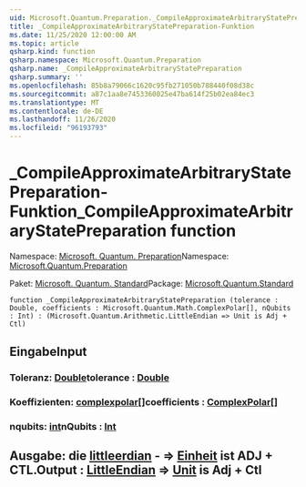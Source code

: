 ```yaml
---
uid: Microsoft.Quantum.Preparation._CompileApproximateArbitraryStatePreparation
title: _CompileApproximateArbitraryStatePreparation-Funktion
ms.date: 11/25/2020 12:00:00 AM
ms.topic: article
qsharp.kind: function
qsharp.namespace: Microsoft.Quantum.Preparation
qsharp.name: _CompileApproximateArbitraryStatePreparation
qsharp.summary: ''
ms.openlocfilehash: 85b8a79066c1620c95fb271050b788440f08d38c
ms.sourcegitcommit: a87c1aa8e7453360025e47ba614f25b02ea84ec3
ms.translationtype: MT
ms.contentlocale: de-DE
ms.lasthandoff: 11/26/2020
ms.locfileid: "96193793"
---
```

# <a name="_compileapproximatearbitrarystatepreparation-function"></a><span data-ttu-id="bc044-102">_CompileApproximateArbitraryStatePreparation-Funktion</span><span class="sxs-lookup"><span data-stu-id="bc044-102">_CompileApproximateArbitraryStatePreparation function</span></span>

<span data-ttu-id="bc044-103">Namespace: [Microsoft. Quantum. Preparation](xref:Microsoft.Quantum.Preparation)</span><span class="sxs-lookup"><span data-stu-id="bc044-103">Namespace: [Microsoft.Quantum.Preparation](xref:Microsoft.Quantum.Preparation)</span></span>

<span data-ttu-id="bc044-104">Paket: [Microsoft. Quantum. Standard](https://nuget.org/packages/Microsoft.Quantum.Standard)</span><span class="sxs-lookup"><span data-stu-id="bc044-104">Package: [Microsoft.Quantum.Standard](https://nuget.org/packages/Microsoft.Quantum.Standard)</span></span>




```qsharp
function _CompileApproximateArbitraryStatePreparation (tolerance : Double, coefficients : Microsoft.Quantum.Math.ComplexPolar[], nQubits : Int) : (Microsoft.Quantum.Arithmetic.LittleEndian => Unit is Adj + Ctl)
```


## <a name="input"></a><span data-ttu-id="bc044-105">Eingabe</span><span class="sxs-lookup"><span data-stu-id="bc044-105">Input</span></span>

### <a name="tolerance--double"></a><span data-ttu-id="bc044-106">Toleranz: [Double](xref:microsoft.quantum.lang-ref.double)</span><span class="sxs-lookup"><span data-stu-id="bc044-106">tolerance : [Double](xref:microsoft.quantum.lang-ref.double)</span></span>




### <a name="coefficients--complexpolar"></a><span data-ttu-id="bc044-107">Koeffizienten: [complexpolar](xref:Microsoft.Quantum.Math.ComplexPolar)[]</span><span class="sxs-lookup"><span data-stu-id="bc044-107">coefficients : [ComplexPolar](xref:Microsoft.Quantum.Math.ComplexPolar)[]</span></span>




### <a name="nqubits--int"></a><span data-ttu-id="bc044-108">nqubits: [int](xref:microsoft.quantum.lang-ref.int)</span><span class="sxs-lookup"><span data-stu-id="bc044-108">nQubits : [Int](xref:microsoft.quantum.lang-ref.int)</span></span>





## <a name="output--littleendian--unit--is-adj--ctl"></a><span data-ttu-id="bc044-109">Ausgabe: die [littleerdian](xref:Microsoft.Quantum.Arithmetic.LittleEndian) - => [Einheit](xref:microsoft.quantum.lang-ref.unit)  ist ADJ + CTL.</span><span class="sxs-lookup"><span data-stu-id="bc044-109">Output : [LittleEndian](xref:Microsoft.Quantum.Arithmetic.LittleEndian) => [Unit](xref:microsoft.quantum.lang-ref.unit)  is Adj + Ctl</span></span>

